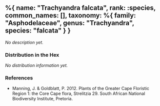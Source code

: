 %{
    name: "Trachyandra falcata",
    rank: :species,
    common_names: [],
    taxonomy: %{
        family: "Asphodelaceae",
        genus: "Trachyandra",
        species: "falcata"
    }
}
---

*No description yet.*

<!-- read more -->

### Distribution in the Hex

*No distribution information yet.*

### References

* Manning, J. & Goldblatt, P. 2012. Plants of the Greater Cape Floristic Region 1: the Core Cape flora, Strelitzia 29. South African National Biodiversity Institute, Pretoria.